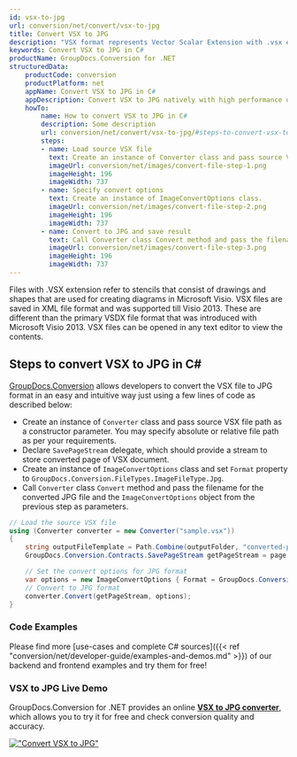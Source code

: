 ```yaml
---
id: vsx-to-jpg
url: conversion/net/convert/vsx-to-jpg
title: Convert VSX to JPG
description: "VSX format represents Vector Scalar Extension with .vsx extension. Learn how to convert VSX to JPG file programmatically in C# language using GroupDocs.Conversion for .NET library."
keywords: Convert VSX to JPG in C#
productName: GroupDocs.Conversion for .NET
structuredData:
    productCode: conversion
    productPlatform: net
    appName: Convert VSX to JPG in C#
    appDescription: Convert VSX to JPG natively with high performance using C# language and server side GroupDocs.Conversion for .NET APIs, without the use of any software like Microsoft or Open Office.
    howTo:
        name: How to convert VSX to JPG in C# 
        description: Some description
        url: conversion/net/convert/vsx-to-jpg/#steps-to-convert-vsx-to-jpg-in-c
        steps:
        - name: Load source VSX file 
          text: Create an instance of Converter class and pass source VSX file path as a constructor parameter. You may specify absolute or relative file path as per your requirements. 
          imageUrl: conversion/net/images/convert-file-step-1.png
          imageHeight: 196
          imageWidth: 737
        - name: Specify convert options 
          text: Create an instance of ImageConvertOptions class.
          imageUrl: conversion/net/images/convert-file-step-2.png
          imageHeight: 196
          imageWidth: 737
        - name: Convert to JPG and save result 
          text: Call Converter class Convert method and pass the filename for the converted HTML file and the ImageConvertOptions object from the previous step as parameters.
          imageUrl: conversion/net/images/convert-file-step-3.png
          imageHeight: 196
          imageWidth: 737
---
```


Files with .VSX extension refer to stencils that consist of drawings and shapes that are used for creating diagrams in Microsoft Visio. VSX files are saved in XML file format and was supported till Visio 2013. These are different than the primary VSDX file format that was introduced with Microsoft Visio 2013. VSX files can be opened in any text editor to view the contents.

## Steps to convert VSX to JPG in C#

[GroupDocs.Conversion](https://products.groupdocs.com/conversion/net) allows developers to convert the VSX file to JPG format in an easy and intuitive way just using a few lines of code as described below:

* Create an instance of `Converter` class and pass source VSX file path as a constructor parameter. You may specify absolute or relative file path as per your requirements. 
* Declare `SavePageStream` delegate, which should provide a stream to store converted page of VSX document.
* Create an instance of `ImageConvertOptions` class and set `Format` property to `GroupDocs.Conversion.FileTypes.ImageFileType.Jpg`.
* Call `Converter` class `Convert` method and pass the filename for the converted JPG file and the `ImageConvertOptions` object from the previous step as parameters.

```csharp
// Load the source VSX file
using (Converter converter = new Converter("sample.vsx"))
{
    string outputFileTemplate = Path.Combine(outputFolder, "converted-page-{0}.jpg");
    GroupDocs.Conversion.Contracts.SavePageStream getPageStream = page => new FileStream(string.Format(outputFileTemplate, page), FileMode.Create);

    // Set the convert options for JPG format
    var options = new ImageConvertOptions { Format = GroupDocs.Conversion.FileTypes.ImageFileType.Jpg };   
    // Convert to JPG format
    converter.Convert(getPageStream, options);
}
```

### Code Examples

Please find more [use-cases and complete C# sources]({{< ref "conversion/net/developer-guide/examples-and-demos.md" >}}) of our backend and frontend examples and try them for free!

### VSX to JPG Live Demo

GroupDocs.Conversion for .NET provides an online [**VSX to JPG converter**](https://products.groupdocs.app/conversion/vsx-to-jpg), which allows you to try it for free and check conversion quality and accuracy.

[!["Convert VSX to JPG"](conversion/net/images/convert-to-jpg/convert-vsx-to-jpg.png)](https://products.groupdocs.app/conversion/vsx-to-jpg)